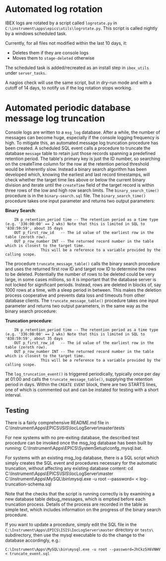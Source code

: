 # Automated log rotation

IBEX logs are rotated by a script called `logrotate.py` in `C:\instrument\apps\epics\utils\logrotate.py`. This script is called nightly by a windows scheduled task. 

Currently, for all files not modified within the last 10 days, it:
- Deletes them if they are console logs
- Moves them to `stage-deleted` otherwise


The scheduled task is added/recreated as an install step in `ibex_utils` under `server_tasks`.

A nagios check will use the same script, but in dry-run mode and with a cutoff of 14 days, to notify us if the log rotation stops working.


# Automated periodic database message log truncation
Console logs are written to a `msg_log` database. After a while, the number of messages can become huge, especially if the console logging frequency is high. To mitigate this, an automated message log truncation procedure has been created. A scheduled SQL event calls a procedure to truncate the database `message` table to retain just those records spanning a predefined retention period.
The table's primary key is just the ID number, so searching on the createTime column for the row at the retention period threshold would be inherently slow. Instead a binary search algorithm has been developed which, knowing the earliest and last record timestamps, will check whether the target time lies above or below the current binary division and iterate until the `createTime` field of the target record is within three rows of the low and high row search limits. The `binary_search_time()` procedure is in the `binary-search.sql` file.
The `binary_search_time()` procedure takes one input parameter and returns two output parameters:

**Binary Search**:
```
    IN p_retention_period time -- The retention period as a time type (e.g. '336:00:00' == 2 wks) Note that this is limited in SQL to '838:59:59', about 35 days
    OUT p_first_row_id   -- The id value of the earliest row in the table (zeroth row).
    OUT p_row_number INT -- The returned record number in the table which is closest to the target time.
 			    This will be a reference to a variable provided by the calling scope.
```
The procedure `truncate_message_table()` calls the binary search procedure and uses the returned first row ID and target row ID to determine the rows to be deleted. Potentially the number of rows to be deleted could be very large, in some cases millions, so it is important that the database server is not locked for significant periods. Instead, rows are deleted in blocks of, say 1000 rows at a time, with a sleep period in between. This makes the deletion process cooperative and prevents data loss and timeouts from other database clients.
The `truncate_message_table()` procedure takes one input parameter and returns two output parameters, in the same way as the binary search procedure:

**Truncation procedure**:
```
    IN p_retention_period time -- The retention period as a time type (e.g. '336:00:00' == 2 wks) Note that this is limited in SQL to '838:59:59', about 35 days
    OUT p_first_row_id   -- The id value of the earliest row in the table (zeroth row).
    OUT p_row_number INT -- The returned record number in the table which is closest to the target time.
 			    This will be a reference to a variable provided by the calling scope.
```

The `log_truncation_event()` is triggered periodically, typically once per day at 01:00 and calls the `truncate_message_table()`, supplying the retention period in days. Within the `CREATE EVENT` block, there are two STARTS lines, one of which is commented out and can be instated for testing with a short interval. 

## Testing
There is a fairly comprehensive README.md file in C:\Instrument\Apps\EPICS\ISIS\IocLogServer\master\tests

For new systems with no pre-exiting database, the described test procedure can be invoked once the msg_log database has been built by running: C:\Instrument\Apps\EPICS\SystemSetup\confg_mysql.bat.

For systems with an existing msg_log database, there is a SQL script which simply creates the SQL event and procedures necessary for the automatic truncation, without affecting any existing database content:
cd C:\Instrument\Apps\EPICS\ISIS\IocLogServer\master
C:\Instrument\Apps\MySQL\bin\mysql.exe -u root --password=<db root password> < log-truncation-schema.sql

Note that the checks that the script is running correctly is by examining a new database table debug_messages, which is emptied before each truncation process. Details of the process are recorded in the table as simple text, which includes information on the progress of the binary search procedure.

If you want to update a procedure, simply edit the SQL file in the `C:\Instrument\Apps\EPICS\ISIS\IocLogServer\master` directory or `tests\` subdirectory, then use the mysql executable to do the change to the database accordingly, e.g.:

`C:\Instrument\Apps\MySQL\bin\mysql.exe -u root --password=JhCkz5X6VNWV < truncate_event.sql`

